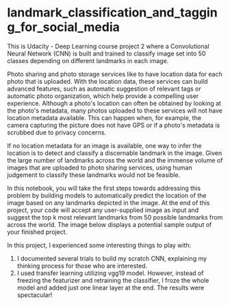 # landmark_classification_and_tagging_for_social_media
This is Udacity - Deep Learning course project 2 where a Convolutional Neural Network (CNN) is built and trained to classify image set into 50 classes depending on different landmarks in each image.

Photo sharing and photo storage services like to have location data for each photo that is uploaded. With the location data, these services can build advanced features, such as automatic suggestion of relevant tags or automatic photo organization, which help provide a compelling user experience. Although a photo's location can often be obtained by looking at the photo's metadata, many photos uploaded to these services will not have location metadata available. This can happen when, for example, the camera capturing the picture does not have GPS or if a photo's metadata is scrubbed due to privacy concerns.

If no location metadata for an image is available, one way to infer the location is to detect and classify a discernable landmark in the image. Given the large number of landmarks across the world and the immense volume of images that are uploaded to photo sharing services, using human judgement to classify these landmarks would not be feasible.

In this notebook, you will take the first steps towards addressing this problem by building models to automatically predict the location of the image based on any landmarks depicted in the image. At the end of this project, your code will accept any user-supplied image as input and suggest the top k most relevant landmarks from 50 possible landmarks from across the world. The image below displays a potential sample output of your finished project.

In this project, I experienced some interesting things to play with:
1. I documented several trials to build my scratch CNN, explaining my thinking process for those who are interested.
2. I used transfer learning utilizing vgg19 model. However, instead of freezing the featurizer and retraining the classifier, I froze the whole model and added just one linear layer at the end. The results were spectacular!
